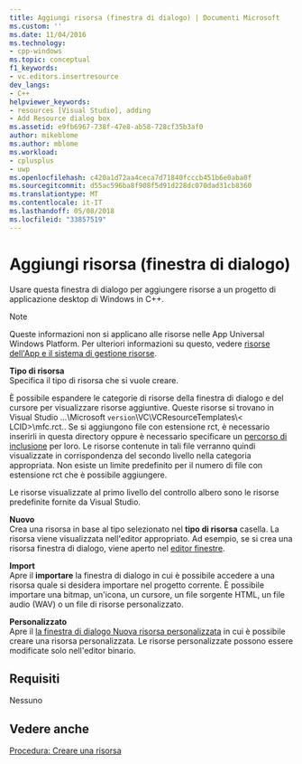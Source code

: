 ```yaml
---
title: Aggiungi risorsa (finestra di dialogo) | Documenti Microsoft
ms.custom: ''
ms.date: 11/04/2016
ms.technology:
- cpp-windows
ms.topic: conceptual
f1_keywords:
- vc.editors.insertresource
dev_langs:
- C++
helpviewer_keywords:
- resources [Visual Studio], adding
- Add Resource dialog box
ms.assetid: e9fb6967-738f-47e8-ab58-728cf35b3af0
author: mikeblome
ms.author: mblome
ms.workload:
- cplusplus
- uwp
ms.openlocfilehash: c420a1d72aa4ceca7d71840fcccb451b6e0aba0f
ms.sourcegitcommit: d55ac596ba8f908f5d91d228dc070dad31cb8360
ms.translationtype: MT
ms.contentlocale: it-IT
ms.lasthandoff: 05/08/2018
ms.locfileid: "33857519"
---
```

# <a name="add-resource-dialog-box"></a>Aggiungi risorsa (finestra di dialogo)
Usare questa finestra di dialogo per aggiungere risorse a un progetto di applicazione desktop di Windows in C++.  
  
> [!NOTE]
>  Queste informazioni non si applicano alle risorse nelle App Universal Windows Platform. Per ulteriori informazioni su questo, vedere [risorse dell'App e il sistema di gestione risorse](/windows/uwp/app-resources/).  
  
 **Tipo di risorsa**  
 Specifica il tipo di risorsa che si vuole creare.  
  
 È possibile espandere le categorie di risorse della finestra di dialogo e del cursore per visualizzare risorse aggiuntive. Queste risorse si trovano in Visual Studio ...\Microsoft `version`\VC\VCResourceTemplates\\< LCID\>\mfc.rct.. Se si aggiungono file con estensione rct, è necessario inserirli in questa directory oppure è necessario specificare un [percorso di inclusione](../windows/how-to-specify-include-directories-for-resources.md) per loro. Le risorse contenute in tali file verranno quindi visualizzate in corrispondenza del secondo livello nella categoria appropriata. Non esiste un limite predefinito per il numero di file con estensione rct che è possibile aggiungere.  
  
 Le risorse visualizzate al primo livello del controllo albero sono le risorse predefinite fornite da Visual Studio.  
  
 **Nuovo**  
 Crea una risorsa in base al tipo selezionato nel **tipo di risorsa** casella. La risorsa viene visualizzata nell'editor appropriato. Ad esempio, se si crea una risorsa finestra di dialogo, viene aperto nel [editor finestre](../windows/dialog-editor.md).  
  
 **Import**  
 Apre il **importare** la finestra di dialogo in cui è possibile accedere a una risorsa quale si desidera importare nel progetto corrente. È possibile importare una bitmap, un'icona, un cursore, un file sorgente HTML, un file audio (WAV) o un file di risorse personalizzato.  
  
 **Personalizzato**  
 Apre il [la finestra di dialogo Nuova risorsa personalizzata](../windows/new-custom-resource-dialog-box.md) in cui è possibile creare una risorsa personalizzata. Le risorse personalizzate possono essere modificate solo nell'editor binario.  
  
## <a name="requirements"></a>Requisiti  
 Nessuno  
  
## <a name="see-also"></a>Vedere anche  
 [Procedura: Creare una risorsa](../windows/how-to-create-a-resource.md)